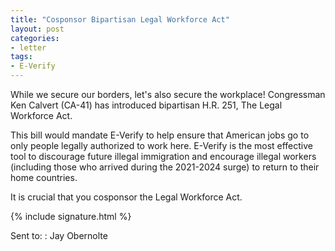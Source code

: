 ```yaml
---
title: "Cosponsor Bipartisan Legal Workforce Act"
layout: post
categories:
- letter
tags:
- E-Verify
---
```


While we secure our borders, let's also secure the workplace! Congressman Ken Calvert (CA-41) has introduced bipartisan H.R. 251, The Legal Workforce Act.

This bill would mandate E-Verify to help ensure that American jobs go to only people legally authorized to work here. E-Verify is the most effective tool to discourage future illegal immigration and encourage illegal workers (including those who arrived during the 2021-2024 surge) to return to their home countries.

It is crucial that you cosponsor the Legal Workforce Act.

{% include signature.html %}

Sent to:
: Jay Obernolte
